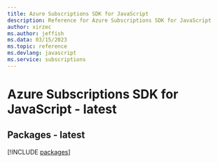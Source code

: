 ```yaml
---
title: Azure Subscriptions SDK for JavaScript
description: Reference for Azure Subscriptions SDK for JavaScript
author: xirzec
ms.author: jeffish
ms.data: 03/15/2023
ms.topic: reference
ms.devlang: javascript
ms.service: subscriptions
---
```

# Azure Subscriptions SDK for JavaScript - latest
## Packages - latest
[!INCLUDE [packages](subscriptions-index.md)]